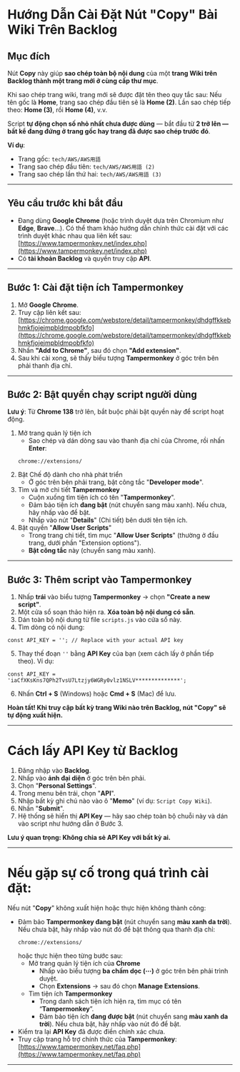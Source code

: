 # Hướng Dẫn Cài Đặt Nút "Copy" Bài Wiki Trên Backlog

## Mục đích
Nút **Copy** này giúp **sao chép toàn bộ nội dung** của một **trang Wiki trên Backlog thành một trang mới ở cùng cấp thư mục**.

Khi sao chép trang wiki, trang mới sẽ được đặt tên theo quy tắc sau:
Nếu tên gốc là **Home**, trang sao chép đầu tiên sẽ là **Home (2)**.
Lần sao chép tiếp theo: **Home (3)**, rồi **Home (4)**, v.v.

Script **tự động chọn số nhỏ nhất chưa được dùng** — bắt đầu từ **2 trở lên — bất kể đang đứng ở trang gốc hay trang đã được sao chép trước đó**.

**Ví dụ**: 
 * Trang gốc: `tech/AWS/AWS用語`
 * Trang sao chép đầu tiên: `tech/AWS/AWS用語 (2)`
 * Trang sao chép lần thứ hai: `tech/AWS/AWS用語 (3)`

---

## Yêu cầu trước khi bắt đầu
- Đang dùng **Google Chrome** (hoặc trình duyệt dựa trên Chromium như **Edge**, **Brave**…). Có thể tham khảo hướng dẫn chính thức cài đặt với các trình duyệt khác nhau qua liên kết sau:
    [https://www.tampermonkey.net/index.php](https://www.tampermonkey.net/index.php)
- Có **tài khoản Backlog** và quyền truy cập **API**.

---

## Bước 1: Cài đặt tiện ích Tampermonkey

1. Mở **Google Chrome**.
2. Truy cập liên kết sau:  
   [https://chrome.google.com/webstore/detail/tampermonkey/dhdgffkkebhmkfjojejmpbldmpobfkfo](https://chrome.google.com/webstore/detail/tampermonkey/dhdgffkkebhmkfjojejmpbldmpobfkfo)
3. Nhấn **"Add to Chrome"**, sau đó chọn **"Add extension"**.
4. Sau khi cài xong, sẽ thấy biểu tượng **Tampermonkey** ở góc trên bên phải thanh địa chỉ.

---

## Bước 2: Bật quyền chạy script người dùng

**Lưu ý**: Từ **Chrome 138** trở lên, bắt buộc phải bật quyền này để script hoạt động. 

1. Mở trang quản lý tiện ích
   * Sao chép và dán dòng sau vào thanh địa chỉ của Chrome, rồi nhấn **Enter**:
    ```
    chrome://extensions/
    ```
2. Bật Chế độ dành cho nhà phát triển
   * Ở góc trên bên phải trang, bật công tắc "**Developer mode**".
3. Tìm và mở chi tiết **Tampermonkey**
   * Cuộn xuống tìm tiện ích có tên "**Tampermonkey**".
   * Đảm bảo tiện ích **đang bật** (nút chuyển sang màu xanh). Nếu chưa, hãy nhấp vào để bật.
   * Nhấp vào nút "**Details**" (Chi tiết) bên dưới tên tiện ích.
4. Bật quyền "**Allow User Scripts**"
   * Trong trang chi tiết, tìm mục "**Allow User Scripts**" (thường ở đầu trang, dưới phần "Extension options").
   * **Bật công tắc** này (chuyển sang màu xanh).

---

## Bước 3: Thêm script vào Tampermonkey

1. Nhấp **trái** vào biểu tượng **Tampermonkey** → chọn **"Create a new script"**.
2. Một cửa sổ soạn thảo hiện ra. **Xóa toàn bộ nội dung có sẵn**.
3. Dán toàn bộ nội dung từ file `scripts.js` vào cửa sổ này.
4. Tìm dòng có nội dung:
```
const API_KEY = ''; // Replace with your actual API key
```
5. Thay thế đoạn `''` bằng **API Key** của bạn (xem cách lấy ở phần tiếp theo). Ví dụ:
```
const API_KEY = 'iaCfXKsKns7QPh2TvsU7Ltzjy6WGRy0vlz1NSLV**************';
```
6. Nhấn **Ctrl + S** (Windows) hoặc **Cmd + S** (Mac) để lưu.

**Hoàn tất! Khi truy cập bất kỳ trang Wiki nào trên Backlog, nút "Copy" sẽ tự động xuất hiện.**

---

# Cách lấy API Key từ Backlog
1. Đăng nhập vào **Backlog**.
2. Nhấp vào **ảnh đại diện** ở góc trên bên phải.
3. Chọn "**Personal Settings**".
4. Trong menu bên trái, chọn "**API**".
5. Nhập bất kỳ ghi chú nào vào ô "**Memo**" (ví dụ: `Script Copy Wiki`).
6. Nhấn "**Submit**".
7. Hệ thống sẽ hiển thị **API Key** — hãy sao chép toàn bộ chuỗi này và dán vào script như hướng dẫn ở Bước 3.

**Lưu ý quan trọng: Không chia sẻ API Key với bất kỳ ai.**

---

# Nếu gặp sự cố trong quá trình cài đặt:
Nếu nút "**Copy**" không xuất hiện hoặc thực hiện không thành công:
 * Đảm bảo **Tampermonkey đang bật** (nút chuyển sang **màu xanh da trời**). Nếu chưa bật, hãy nhấp vào nút đó để bật thông qua thanh địa chỉ:
   ```
   chrome://extensions/
   ```
   hoặc thực hiện theo từng bước sau:
   * Mở trang quản lý tiện ích của **Chrome**
     * Nhấp vào biểu tượng **ba chấm dọc (⋯)** ở góc trên bên phải trình duyệt.
     * Chọn **Extensions** → sau đó chọn **Manage Extensions**.
   * Tìm tiện ích **Tampermonkey**
     * Trong danh sách tiện ích hiện ra, tìm mục có tên “**Tampermonkey**”.
     * Đảm bảo tiện ích **đang được bật** (nút chuyển sang **màu xanh da trời**). Nếu chưa bật, hãy nhấp vào nút đó để bật.
 * Kiểm tra lại **API Key** đã được điền chính xác chưa.
 * Truy cập trang hỗ trợ chính thức của **Tampermonkey**:
  [https://www.tampermonkey.net/faq.php](https://www.tampermonkey.net/faq.php)

---
